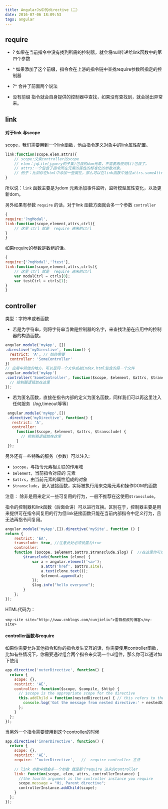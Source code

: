 ```yaml
---
title: AngularJs中的directive（二）
date: 2016-07-06 18:09:53
tags: angular
---
```


## require ##

- ? 如果在当前指令中没有找到所需的控制器，就会将null传递给link函数中的第四个参数

- ^ 如果添加了这个前缀，指令会在上游的指令链中查找require参数所指定的控制器

- ?^ 合并了前面两个说法

- 没有前缀  指令就会自身提供的控制器中查找，如果没有查找到，就会抛出异常来。

## link ##

#### 对于link 与scope ####
scope，我们需要用到一个link函数，他由指令定义对象中的link属性配置。

```javascript
link:function(scope,elem,attrs){
    // scope:父亲controller的scope
    // elem：jqLite(jquery的子集)包装的dom元素，不需要再使用$()包装了。
    // attrs:一个包含了指令所在元素的属性的标准化的参数对象，
    // 例子：比如你在html中添加一些属性，那么可以在link函数中通过attrs.someAttribute来使用他。
}
```

<!--more-->

所以说：`link` 函数主要是为dom 元素添加事件监听，监听模型属性变化，以及更新dom。

另外如果有参数 `require` 的话，对于link 函数方面就会多一个参数 `controller` 

```javascript
{
require:'?ngModal',
link:function(scope,element,attrs,ctrl){
    // 这里 ctrl 就是  require 进来的ctrl
}
}
```

如果require的参数是数组的话。

```javascript
{
require:['?ngModal','?test'],
link:function(scope,element,attrs,ctrls){
    // 这里 ctrl 就是  require 进来的ctrl
    var modalCtrl = ctrls[0];
    var testCtrl = ctrls[1];
}
}
```



## controller ##

类型：字符串或者函数

- 若是为字符串，则将字符串当做是控制器的名字，来查找注册在应用中的控制器的构造函数。

```javascript
angular.module('myApp', [])   
.directive('myDirective', function() {   
  restrict: 'A', // 始终需要  
  controller: 'SomeController'   
})   
// 应用中其他的地方，可以是同一个文件或被index.html包含的另一个文件  
angular.module('myApp')   
.controller('SomeController', function($scope, $element, $attrs, $transclude) {   
  // 控制器逻辑放在这里  
});
```

- 若为匿名函数，直接在指令内部的定义为匿名函数，同样我们可以再这里注入任何服务（$log,$timeout等等）

```javascript
 angular.module('myApp',[])   
 .directive('myDirective', function() {   
   restrict: 'A',   
   controller:   
     function($scope, $element, $attrs, $transclude) {   
       // 控制器逻辑放在这里  
     }   
 });
```

另外还有一些特殊的服务（参数）可以注入:

- `$scope`，与指令元素相关联的作用域
- `$element`，当前指令对应的 元素
- `$attrs`，由当前元素的属性组成的对象
- `$transclude`，嵌入链接函数，实际被执行用来克隆元素和操作DOM的函数

注意： 除非是用来定义一些可复用的行为，一般不推荐在这使用`$transclude`。         

指令的控制器和link函数（后面会讲）可以进行互换。区别在于，控制器主要是用来提供可在指令间复用的行为但link链接函数只能在当前内部指令中定义行为，且无法再指令间复用。

```javascript
angular.module('myApp',[]).directive('mySite', function () {  
return {  
    restrict: 'EA',  
    transclude: true, //注意此处必须设置为true  
    controller:  
    function ($scope, $element,$attrs,$transclude,$log) {  //在这里你可以注入你想注入的服务  
        $transclude(function (clone) {                
            var a = angular.element('<a>');  
                a.attr('href', $attrs.site);  
                a.text(clone.text());  
                $element.append(a);  
            });  
            $log.info("hello everyone");  
        }  
    };  
});
```

HTML代码为：

    <my-site site="http://www.cnblogs.com/cunjieliu">雷锋叔叔的博客</my-site>


#### controller函数与require ####

如果你需要允许其他指令和你的指令发生交互的话，你需要使用controller函数，比如有些情况下，你需要通过组合两个指令来实现一个ui组件，那么你可以通过如下使用

```javascript
app.directive('outerDirective', function() {
  return {
    scope: {},
    restrict: 'AE',
    controller: function($scope, $compile, $http) {
      // $scope is the appropriate scope for the directive
      this.addChild = function(nestedDirective) { // this refers to the controller
        console.log('Got the message from nested directive:' + nestedDirective.message);
      };
    }
  };
});
```

当另外一个指令需要使用到这个controller的时候

```javascript
app.directive('innerDirective', function() {
  return {
    scope: {},
    restrict: 'AE',
    require: '^outerDirective',   //  require controller 方法
    
    // link 参数中就会多一个参数 就是那个require 进来的controller
    link: function(scope, elem, attrs, controllerInstance) {
      //the fourth argument is the controller instance you require
      scope.message = "Hi, Parent directive";
      controllerInstance.addChild(scope);
    }
  };
});
```




